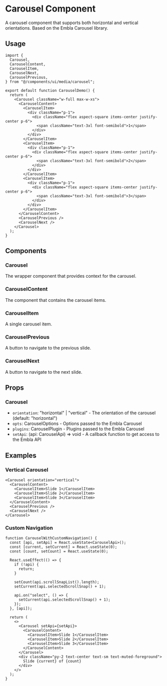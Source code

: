 # Carousel Component

A carousel component that supports both horizontal and vertical orientations. Based on the Embla Carousel library.

## Usage

```tsx
import {
  Carousel,
  CarouselContent,
  CarouselItem,
  CarouselNext,
  CarouselPrevious,
} from "@/components/ui/media/carousel";

export default function CarouselDemo() {
  return (
    <Carousel className="w-full max-w-xs">
      <CarouselContent>
        <CarouselItem>
          <div className="p-1">
            <div className="flex aspect-square items-center justify-center p-6">
              <span className="text-3xl font-semibold">1</span>
            </div>
          </div>
        </CarouselItem>
        <CarouselItem>
          <div className="p-1">
            <div className="flex aspect-square items-center justify-center p-6">
              <span className="text-3xl font-semibold">2</span>
            </div>
          </div>
        </CarouselItem>
        <CarouselItem>
          <div className="p-1">
            <div className="flex aspect-square items-center justify-center p-6">
              <span className="text-3xl font-semibold">3</span>
            </div>
          </div>
        </CarouselItem>
      </CarouselContent>
      <CarouselPrevious />
      <CarouselNext />
    </Carousel>
  );
}
```

## Components

### Carousel

The wrapper component that provides context for the carousel.

### CarouselContent

The component that contains the carousel items.

### CarouselItem

A single carousel item.

### CarouselPrevious

A button to navigate to the previous slide.

### CarouselNext

A button to navigate to the next slide.

## Props

### Carousel

- `orientation`: "horizontal" | "vertical" - The orientation of the carousel (default: "horizontal")
- `opts`: CarouselOptions - Options passed to the Embla Carousel
- `plugins`: CarouselPlugin - Plugins passed to the Embla Carousel
- `setApi`: (api: CarouselApi) => void - A callback function to get access to the Embla API

## Examples

### Vertical Carousel

```tsx
<Carousel orientation="vertical">
  <CarouselContent>
    <CarouselItem>Slide 1</CarouselItem>
    <CarouselItem>Slide 2</CarouselItem>
    <CarouselItem>Slide 3</CarouselItem>
  </CarouselContent>
  <CarouselPrevious />
  <CarouselNext />
</Carousel>
```

### Custom Navigation

```tsx
function CarouselWithCustomNavigation() {
  const [api, setApi] = React.useState<CarouselApi>();
  const [current, setCurrent] = React.useState(0);
  const [count, setCount] = React.useState(0);

  React.useEffect(() => {
    if (!api) {
      return;
    }
    
    setCount(api.scrollSnapList().length);
    setCurrent(api.selectedScrollSnap() + 1);
    
    api.on("select", () => {
      setCurrent(api.selectedScrollSnap() + 1);
    });
  }, [api]);

  return (
    <>
      <Carousel setApi={setApi}>
        <CarouselContent>
          <CarouselItem>Slide 1</CarouselItem>
          <CarouselItem>Slide 2</CarouselItem>
          <CarouselItem>Slide 3</CarouselItem>
        </CarouselContent>
      </Carousel>
      <div className="py-2 text-center text-sm text-muted-foreground">
        Slide {current} of {count}
      </div>
    </>
  );
}
```

